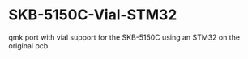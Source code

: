 # SKB-5150C-Vial-STM32
qmk port with vial support for the SKB-5150C using an STM32 on the original pcb

